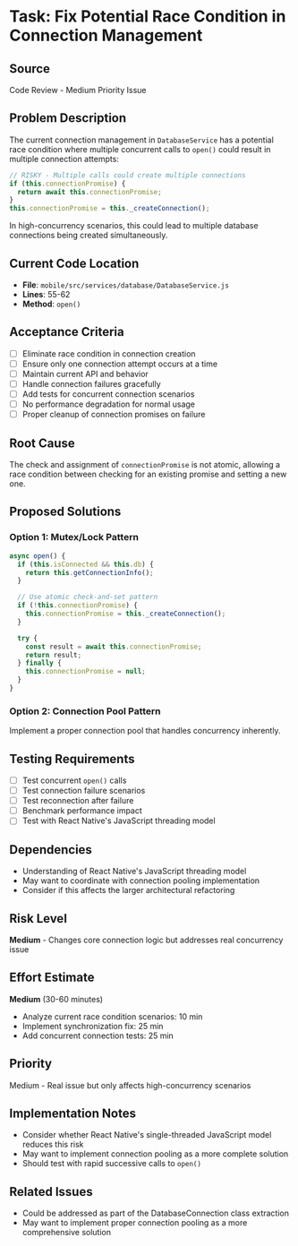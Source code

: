 # Task: Fix Potential Race Condition in Connection Management

## Source
Code Review - Medium Priority Issue

## Problem Description
The current connection management in `DatabaseService` has a potential race condition where multiple concurrent calls to `open()` could result in multiple connection attempts:

```javascript
// RISKY - Multiple calls could create multiple connections
if (this.connectionPromise) {
  return await this.connectionPromise;
}
this.connectionPromise = this._createConnection();
```

In high-concurrency scenarios, this could lead to multiple database connections being created simultaneously.

## Current Code Location
- **File**: `mobile/src/services/database/DatabaseService.js`
- **Lines**: 55-62
- **Method**: `open()`

## Acceptance Criteria
- [ ] Eliminate race condition in connection creation
- [ ] Ensure only one connection attempt occurs at a time
- [ ] Maintain current API and behavior
- [ ] Handle connection failures gracefully
- [ ] Add tests for concurrent connection scenarios
- [ ] No performance degradation for normal usage
- [ ] Proper cleanup of connection promises on failure

## Root Cause
The check and assignment of `connectionPromise` is not atomic, allowing a race condition between checking for an existing promise and setting a new one.

## Proposed Solutions

### Option 1: Mutex/Lock Pattern
```javascript
async open() {
  if (this.isConnected && this.db) {
    return this.getConnectionInfo();
  }

  // Use atomic check-and-set pattern
  if (!this.connectionPromise) {
    this.connectionPromise = this._createConnection();
  }

  try {
    const result = await this.connectionPromise;
    return result;
  } finally {
    this.connectionPromise = null;
  }
}
```

### Option 2: Connection Pool Pattern
Implement a proper connection pool that handles concurrency inherently.

## Testing Requirements
- [ ] Test concurrent `open()` calls
- [ ] Test connection failure scenarios
- [ ] Test reconnection after failure
- [ ] Benchmark performance impact
- [ ] Test with React Native's JavaScript threading model

## Dependencies
- Understanding of React Native's JavaScript threading model
- May want to coordinate with connection pooling implementation
- Consider if this affects the larger architectural refactoring

## Risk Level
**Medium** - Changes core connection logic but addresses real concurrency issue

## Effort Estimate
**Medium** (30-60 minutes)
- Analyze current race condition scenarios: 10 min
- Implement synchronization fix: 25 min
- Add concurrent connection tests: 25 min

## Priority
Medium - Real issue but only affects high-concurrency scenarios

## Implementation Notes
- Consider whether React Native's single-threaded JavaScript model reduces this risk
- May want to implement connection pooling as a more complete solution
- Should test with rapid successive calls to `open()`

## Related Issues
- Could be addressed as part of the DatabaseConnection class extraction
- May want to implement proper connection pooling as a more comprehensive solution